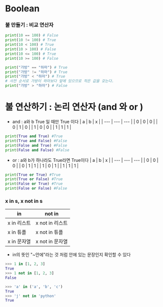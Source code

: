 # Boolean

### 불 만들기 : 비교 연산자 
```python
print(10 == 100) # False
print(10 != 100) # True
print(10 < 100) # True
print(10 > 100) # False
print(10 <= 100) # True
print(10 >= 100) # False
```

```python
print("가방" == "하마") # True
print("가방" != "하마") # True
print("가방" < "하마") # True
# 사전 순서로 가방이 하마보다 앞에 있으므로 작은 값을 갖는다.
print("가방" > "하마") # False
```

# 불 연산하기 : 논리 연산자 (and 와 or )
- and : a와 b True 일 때만 True 이다 
| a | b | x |
| --- | --- | --- |
| 0 | 0 | 0 |
| 0 | 1 | 0 |
| 1 | 0 | 0 |
| 1 | 1 | 1 |
```python
print(True and True) #True 
print(True and False) #False
print(False and True) #False
print(False and False) #False
```

- or : a와 b가 하나라도 True라면 True이다
| a | b | x |
| --- | --- | --- |
| 0 | 0 | 0 |
| 0 | 1 | 1 |
| 1 | 0 | 1 |
| 1 | 1 | 1 |
```python
print(True or True) #True 
print(True or False) #True
print(False or True) #True
print(False or False) #False
```

### x in s, x not in s
| in | not in |
| --- | --- |
| x in 리스트 | x not in 리스트 |
| x in 튜플 | x not in 튜플 |
| x in 문자열 | x not in 문자열 |
- in의 뜻인 "~안에"라는 것 처럼 안에 있는 문장인지 확인할 수 있다
 
```python
>>> 1 in [1, 2, 3]
True
>>> 1 not in [1, 2, 3]
False

>>> 'a' in ('a', 'b', 'c')
True
>>> 'j' not in 'python'
True
```
